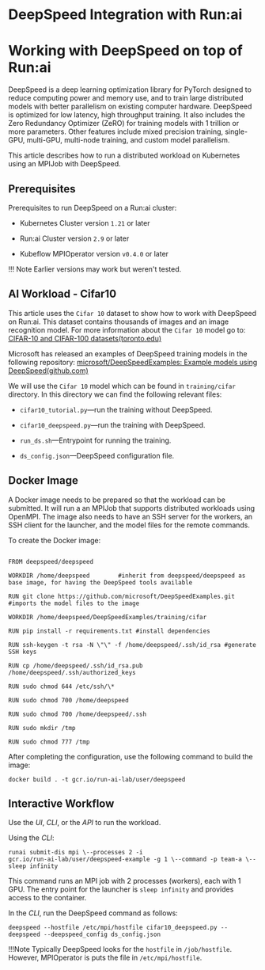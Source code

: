 # DeepSpeed Integration with Run:ai

# Working with DeepSpeed on top of Run:ai

DeepSpeed is a deep learning optimization library for PyTorch designed to reduce computing power and memory use, and to train large distributed models with better parallelism on existing computer hardware. DeepSpeed is optimized for low latency, high throughput training. It also includes the Zero Redundancy Optimizer (ZeRO) for training models with 1 trillion or more parameters. Other features include mixed precision training, single-GPU, multi-GPU, multi-node training, and custom model parallelism.

This article describes how to run a distributed workload on Kubernetes using an MPIJob with
DeepSpeed.

## Prerequisites

Prerequisites to run DeepSpeed on a Run:ai cluster:

* Kubernetes Cluster version `1.21` or later

* Run:ai Cluster version `2.9` or later

* Kubeflow MPIOperator version `v0.4.0` or later

!!! Note
    Earlier versions may work but weren't tested.

## AI Workload - Cifar10

This article uses the  `Cifar 10` dataset to show how to work with DeepSpeed on Run:ai. This dataset contains thousands of images and an image recognition model. For more information about the `Cifar 10` model go to: [CIFAR-10 and CIFAR-100 datasets(toronto.edu)](https://www.cs.toronto.edu/~kriz/cifar.html)

Microsoft has released an examples of DeepSpeed training models in the following repository: [microsoft/DeepSpeedExamples:
Example models using DeepSpeed(github.com)](https://github.com/microsoft/DeepSpeedExamples)

We will use the `Cifar 10` model which can be found in `training/cifar`
directory. In this directory we can find the following relevant files:

* `cifar10_tutorial.py`&mdash;run the training without DeepSpeed.

* `cifar10_deepspeed.py`&mdash;run the training with DeepSpeed.

* `run_ds.sh`&mdash;Entrypoint for running the training.

* `ds_config.json`&mdash;DeepSpeed configuration file.

## Docker Image

A Docker image needs to be prepared so that the workload can be submitted. It will run a an MPIJob that supports distributed workloads using OpenMPI. The image also needs to have an SSH server for the workers, an SSH client for the launcher, and the model files for the remote commands.

To create the Docker image:

```console

FROM deepspeed/deepspeed

WORKDIR /home/deepspeed        #inherit from deepspeed/deepspeed as base image, for having the DeepSpeed tools available

RUN git clone https://github.com/microsoft/DeepSpeedExamples.git #imports the model files to the image

WORKDIR /home/deepspeed/DeepSpeedExamples/training/cifar

RUN pip install -r requirements.txt #install dependencies

RUN ssh-keygen -t rsa -N \"\" -f /home/deepspeed/.ssh/id_rsa #generate SSH keys

RUN cp /home/deepspeed/.ssh/id_rsa.pub
/home/deepspeed/.ssh/authorized_keys

RUN sudo chmod 644 /etc/ssh/\*

RUN sudo chmod 700 /home/deepspeed

RUN sudo chmod 700 /home/deepspeed/.ssh

RUN sudo mkdir /tmp

RUN sudo chmod 777 /tmp
```

After completing the configuration, use the following command to build the image:

```cli
docker build . -t gcr.io/run-ai-lab/user/deepspeed
```

## Interactive Workflow

Use the *UI*, *CLI*, or the *API* to run the workload.

Using the *CLI*:

```
runai submit-dis mpi \--processes 2 -i
gcr.io/run-ai-lab/user/deepspeed-example -g 1 \--command -p team-a \--
sleep infinity
```

This command runs an MPI job with 2 processes (workers), each with 1 GPU.
The entry point for the launcher is `sleep infinity` and provides
access to the container.

In the *CLI*, run the DeepSpeed command as follows:

```
deepspeed --hostfile /etc/mpi/hostfile cifar10_deepspeed.py --deepspeed --deepspeed_config ds_config.json
```

!!!Note
    Typically DeepSpeed looks for the `hostfile` in `/job/hostfile`. However, MPIOperator is
puts the file in `/etc/mpi/hostfile`.

